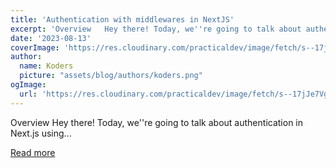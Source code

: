 ```yaml
---
title: 'Authentication with middlewares in NextJS'
excerpt: 'Overview   Hey there! Today, we''re going to talk about authentication in Next.js using...'
date: '2023-08-13'
coverImage: 'https://res.cloudinary.com/practicaldev/image/fetch/s--17jJe7Vg--/c_imagga_scale,f_auto,fl_progressive,h_420,q_auto,w_1000/https://dev-to-uploads.s3.amazonaws.com/uploads/articles/rqmyy8g9dtyjap74tc34.png'
author:
  name: Koders
  picture: "assets/blog/authors/koders.png"
ogImage:
  url: 'https://res.cloudinary.com/practicaldev/image/fetch/s--17jJe7Vg--/c_imagga_scale,f_auto,fl_progressive,h_420,q_auto,w_1000/https://dev-to-uploads.s3.amazonaws.com/uploads/articles/rqmyy8g9dtyjap74tc34.png'
---
```


Overview   Hey there! Today, we''re going to talk about authentication in Next.js using...

[Read more](https://dev.to/brainiacneit/authentication-with-middlewares-in-nextjs-279p)
